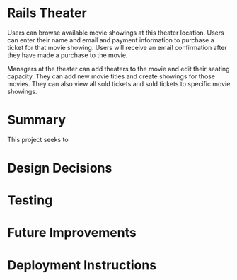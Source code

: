 # Rails Theater
Users can browse available movie showings at this theater location. Users can enter their name and email and payment information to purchase a ticket for that movie showing. Users will receive an email confirmation after they have made a purchase to the movie.

Managers at the theater can add theaters to the movie and edit their seating capacity. They can add new movie titles and create showings for those movies. They can also view all sold tickets and sold tickets to specific movie showings.

# Summary
This project seeks to

# Design Decisions

# Testing

# Future Improvements

# Deployment Instructions

